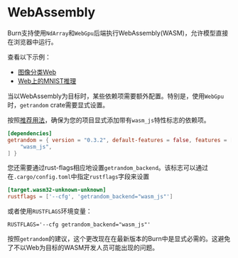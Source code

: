 # WebAssembly

Burn支持使用`NdArray`和`WebGpu`后端执行WebAssembly(WASM)，允许模型直接在浏览器中运行。

查看以下示例：

- [图像分类Web](https://github.com/tracel-ai/burn/tree/main/examples/image-classification-web)
- [Web上的MNIST推理](https://github.com/tracel-ai/burn/tree/main/examples/mnist-inference-web)

当以WebAssembly为目标时，某些依赖项需要额外配置。特别是，使用`WebGpu`时，`getrandom` crate需要显式设置。

按照[推荐用法](https://github.com/rust-random/getrandom/#webassembly-support)，确保为您的项目显式添加带有`wasm_js`特性标志的依赖项。

```toml
[dependencies]
getrandom = { version = "0.3.2", default-features = false, features = [
    "wasm_js",
] }
```

您还需要通过rust-flags相应地设置`getrandom_backend`。该标志可以通过在`.cargo/config.toml`中指定`rustflags`字段来设置

```toml
[target.wasm32-unknown-unknown]
rustflags = ['--cfg', 'getrandom_backend="wasm_js"']
```

或者使用`RUSTFLAGS`环境变量：

```
RUSTFLAGS='--cfg getrandom_backend="wasm_js"'
```

按照`getrandom`的建议，这个更改现在在最新版本的Burn中是显式必需的。这避免了不以Web为目标的WASM开发人员可能出现的问题。